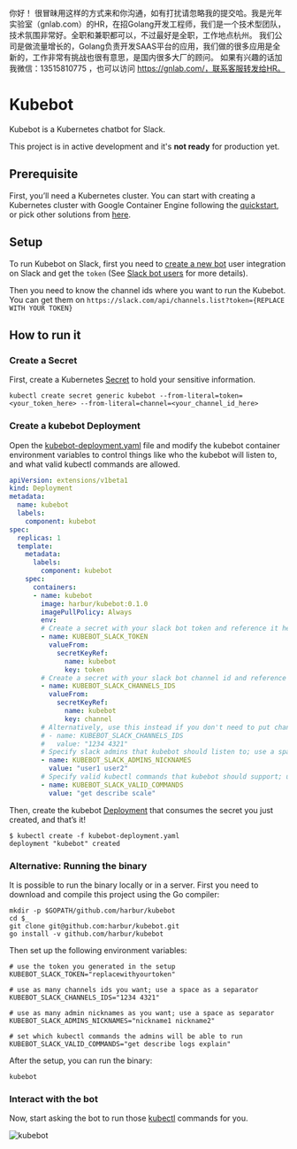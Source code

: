 你好！
很冒昧用这样的方式来和你沟通，如有打扰请忽略我的提交哈。我是光年实验室（gnlab.com）的HR，在招Golang开发工程师，我们是一个技术型团队，技术氛围非常好。全职和兼职都可以，不过最好是全职，工作地点杭州。
我们公司是做流量增长的，Golang负责开发SAAS平台的应用，我们做的很多应用是全新的，工作非常有挑战也很有意思，是国内很多大厂的顾问。
如果有兴趣的话加我微信：13515810775  ，也可以访问 https://gnlab.com/，联系客服转发给HR。
# Kubebot

Kubebot is a Kubernetes chatbot for Slack. 

This project is in active development and it's __not ready__ for production yet.

## Prerequisite

First, you’ll need a Kubernetes cluster. You can start with creating a Kubernetes cluster with Google Container Engine following the [quickstart](https://cloud.google.com/container-engine/docs/quickstart), or pick other solutions from [here](http://kubernetes.io/docs/getting-started-guides/).


## Setup

To run Kubebot on Slack, first you need to [create a new bot](https://my.slack.com/services/new/bot) user integration on Slack and get the `token` (See [Slack bot users](https://api.slack.com/bot-users) for more details).

Then you need to know the channel ids where you want to run the Kubebot. You can get them on `https://slack.com/api/channels.list?token={REPLACE WITH YOUR TOKEN}`

## How to run it

### Create a Secret

First, create a Kubernetes [Secret](http://kubernetes.io/docs/user-guide/secrets/) to hold your sensitive information.

```
kubectl create secret generic kubebot --from-literal=token=<your_token_here> --from-literal=channel=<your_channel_id_here>
```

### Create a kubebot Deployment

Open the [kubebot-deployment.yaml](kubebot-deployment.yaml) file and modify the kubebot container environment variables to control things like who the kubebot will listen to, and what valid kubectl commands are allowed.

```yaml
apiVersion: extensions/v1beta1
kind: Deployment
metadata:
  name: kubebot
  labels:
    component: kubebot
spec:
  replicas: 1
  template:
    metadata:
      labels:
        component: kubebot
    spec:
      containers:
      - name: kubebot
        image: harbur/kubebot:0.1.0
        imagePullPolicy: Always
        env:
        # Create a secret with your slack bot token and reference it here
        - name: KUBEBOT_SLACK_TOKEN
          valueFrom:
            secretKeyRef: 
              name: kubebot
              key: token 
        # Create a secret with your slack bot channel id and reference it here
        - name: KUBEBOT_SLACK_CHANNELS_IDS
          valueFrom:
            secretKeyRef: 
              name: kubebot 
              key: channel
        # Alternatively, use this instead if you don't need to put channel ids in a secret; use a space as a separator
        # - name: KUBEBOT_SLACK_CHANNELS_IDS
        #   value: "1234 4321" 
        # Specify slack admins that kubebot should listen to; use a space as a separator
        - name: KUBEBOT_SLACK_ADMINS_NICKNAMES
          value: "user1 user2"
        # Specify valid kubectl commands that kubebot should support; use a space as a separator
        - name: KUBEBOT_SLACK_VALID_COMMANDS
          value: "get describe scale"
```

Then, create the kubebot [Deployment](http://kubernetes.io/docs/user-guide/deployments/) that consumes the secret you just created, and that’s it!

```console
$ kubectl create -f kubebot-deployment.yaml
deployment "kubebot" created
```


### Alternative: Running the binary

It is possible to run the binary locally or in a server. First you need to download and compile this project using the Go compiler:

```
mkdir -p $GOPATH/github.com/harbur/kubebot
cd $_
git clone git@github.com:harbur/kubebot.git
go install -v github.com/harbur/kubebot
```

Then set up the following environment variables:

```
# use the token you generated in the setup
KUBEBOT_SLACK_TOKEN="replacewithyourtoken" 

# use as many channels ids you want; use a space as a separator
KUBEBOT_SLACK_CHANNELS_IDS="1234 4321" 

# use as many admin nicknames as you want; use a space as separator
KUBEBOT_SLACK_ADMINS_NICKNAMES="nickname1 nickname2" 

# set which kubectl commands the admins will be able to run
KUBEBOT_SLACK_VALID_COMMANDS="get describe logs explain"
```

After the setup, you can run the binary:

```
kubebot
```

### Interact with the bot

Now, start asking the bot to run those [kubectl](http://kubernetes.io/docs/user-guide/kubectl/kubectl/) commands for you.

![kubebot](kubebot.png "kubebot")



